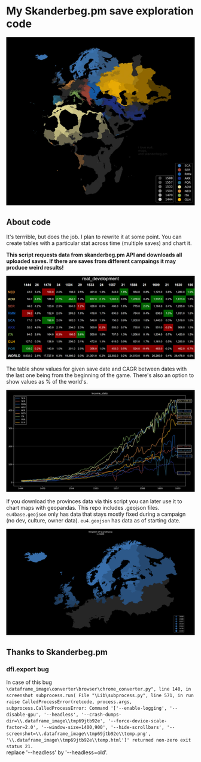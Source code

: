 # My Skanderbeg.pm save exploration code
![Expansion](/assets/expansion_without_bg.png)
## About code
It's terrrible, but does the job. I plan to rewrite it at some point. You can create tables with a particular stat across time (multiple saves) and chart it.

<b>This script requests data from skanderbeg.pm API and downloads all uploaded saves. If there are saves from different campaings it may produce weird results!</b>


![Development](/assets/real_development_by_1630.png)

The table show values for given save date and CAGR between dates with the last one being from the beginning of the game. There's also an option to show values as % of the world's.

![Income](/assets/income_stats.jpg)

If you download the provinces data via this script you can later use it to chart maps with geopandas. This repo includes .geojson files. `eu4base.geojson` only has data that stays mostly fixed during a campaign (no dev, culture, owner data). `eu4.geojson` has data as of starting date.

![Scandinavia](/assets/SCA_1609.png)


## Thanks to Skanderbeg.pm
### dfi.export bug
In case of this bug  
`\dataframe_image\converter\browser\chrome_converter.py", line 140, in screenshot
    subprocess.run(
  File "\Lib\subprocess.py", line 571, in run
    raise CalledProcessError(retcode, process.args,
subprocess.CalledProcessError: Command '['--enable-logging', '--disable-gpu', '--headless', '--crash-dumps-dir=\\.dataframe_image\\tmp69jtb92e', '--force-device-scale-factor=2.0', '--window-size=1400,900', '--hide-scrollbars', '--screenshot=\\.dataframe_image\\tmp69jtb92e\\temp.png', '\\.dataframe_image\\tmp69jtb92e\\temp.html']' returned non-zero exit status 21.`  
replace '--headless' by '--headless=old'.